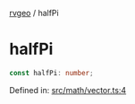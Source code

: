 [rvgeo](../index.md) / halfPi

# halfPi

```ts
const halfPi: number;
```

Defined in: [src/math/vector.ts:4](https://github.com/pzq123456/RVGeo/blob/e727f6f6e310621d656b74948bed9956ff45a613/src/math/vector.ts#L4)

